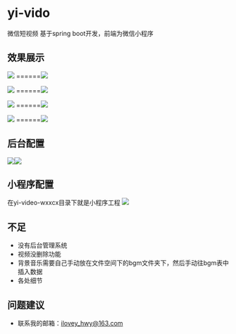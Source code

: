 # yi-vido
微信短视频 基于spring boot开发，前端为微信小程序

## 效果展示
![](https://i.imgur.com/1jSzFv8.png) ======![](https://i.imgur.com/mztGMbH.png)

![](https://i.imgur.com/R5zFdw6.png) ======![](https://i.imgur.com/lvvTOuq.png)

![](https://i.imgur.com/E2ri8rj.png) ======![](https://i.imgur.com/2v0zssb.png)

![](https://i.imgur.com/cfXaTkS.png) ======![](https://i.imgur.com/RBHUOlx.png)

## 后台配置
![](https://i.imgur.com/gweaeiI.png)![](https://i.imgur.com/rnvrnTC.png)
## 小程序配置
在yi-video-wxxcx目录下就是小程序工程
![](https://i.imgur.com/SYPWrbe.png)

## 不足
- 没有后台管理系统
- 视频没删除功能
- 背景音乐需要自己手动放在文件空间下的bgm文件夹下，然后手动往bgm表中插入数据
- 各处细节

## 问题建议

- 联系我的邮箱：ilovey_hwy@163.com


